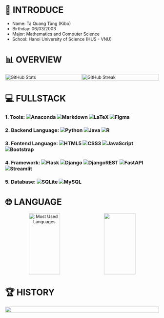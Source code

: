 <!-- https://github-profile-maker.vercel.app/
**pisceskibo/pisceskibo** is a ✨ _special_ ✨ repository because its `README.md` (this file) appears on your GitHub profile.
-->

# 👋 INTRODUCE 
- Name: Tạ Quang Tùng (Kibo)
- Birthday: 06/03/2003
- Major: Mathematics and Computer Science
- School: Hanoi University of Science (HUS - VNU)


# 📊 OVERVIEW
<div style="display: flex; justify-content: center; align-items: center;">
    <img src="https://github-readme-stats.vercel.app/api?username=pisceskibo&theme=radical&hide_border=false&include_all_commits=false&count_private=false" alt="GitHub Stats" style="width: 100%;">
    <img src="https://github-readme-streak-stats.herokuapp.com/?user=pisceskibo&theme=radical&hide_border=false" alt="GitHub Streak" style="width: 100%;">
</div>


# 💻 FULLSTACK
### 1. Tools: ![Anaconda](https://img.shields.io/badge/Anaconda-%2344A833.svg?style=flat-square&logo=anaconda&logoColor=white) ![Markdown](https://img.shields.io/badge/markdown-%23000000.svg?style=flat-square&logo=markdown&logoColor=white) ![LaTeX](https://img.shields.io/badge/latex-%23008080.svg?style=flat-square&logo=latex&logoColor=white) ![Figma](https://img.shields.io/badge/figma-%23F24E1E.svg?style=flat-square&logo=figma&logoColor=white)

### 2. Backend Language: ![Python](https://img.shields.io/badge/python-3670A0?style=flat-square&logo=python&logoColor=ffdd54) ![Java](https://img.shields.io/badge/java-%23ED8B00.svg?style=flat-square&logo=java&logoColor=white) ![R](https://img.shields.io/badge/r-%23276DC3.svg?style=flat-square&logo=r&logoColor=white)

### 3. Fontend Language: ![HTML5](https://img.shields.io/badge/html5-%23E34F26.svg?style=flat-square&logo=html5&logoColor=white) ![CSS3](https://img.shields.io/badge/css3-%231572B6.svg?style=flat-square&logo=css3&logoColor=white) ![JavaScript](https://img.shields.io/badge/javascript-%23323330.svg?style=flat-square&logo=javascript&logoColor=%23F7DF1E) ![Bootstrap](https://img.shields.io/badge/bootstrap-%23563D7C.svg?style=flat-square&logo=bootstrap&logoColor=white)

### 4. Framework: ![Flask](https://img.shields.io/badge/flask-%23000.svg?style=flat-square&logo=flask&logoColor=white) ![Django](https://img.shields.io/badge/django-%23092E20.svg?style=flat-square&logo=django&logoColor=white) ![DjangoREST](https://img.shields.io/badge/DJANGO-REST-ff1709?style=flat-square&logo=django&logoColor=white&color=ff1709&labelColor=gray) ![FastAPI](https://img.shields.io/badge/FastAPI-005571?style=flat-square&logo=fastapi) ![Streamlit](https://img.shields.io/badge/Streamlit-FF4F00?style=flat-square&logo=streamlit)

### 5. Database: ![SQLite](https://img.shields.io/badge/sqlite-%2307405e.svg?style=flat-square&logo=sqlite&logoColor=white) ![MySQL](https://img.shields.io/badge/mysql-%2300f.svg?style=flat-square&logo=mysql&logoColor=white)  	

# 🌐 LANGUAGE
<div style="display: flex; justify-content: center; align-items: center;" align="center">
    <img src="https://github-readme-stats.vercel.app/api/top-langs/?username=pisceskibo&theme=radical&hide_border=false&include_all_commits=false&count_private=false&layout=compact" alt="Most Used Languages" style="width: 45%; height: 200px; margin-right: 2%;">
    <img src="http://github-profile-summary-cards.vercel.app/api/cards/most-commit-language?username=pisceskibo&theme=tokyonight" style="width: 45%; height: 200px; margin-left: 2%;">
</div>

# 🏆 HISTORY
<div style="display: flex; justify-content: center; align-items: center;" align="center">
    <img src="http://github-profile-summary-cards.vercel.app/api/cards/profile-details?username=pisceskibo&theme=tokyonight" style="width: 100%">
</div>
